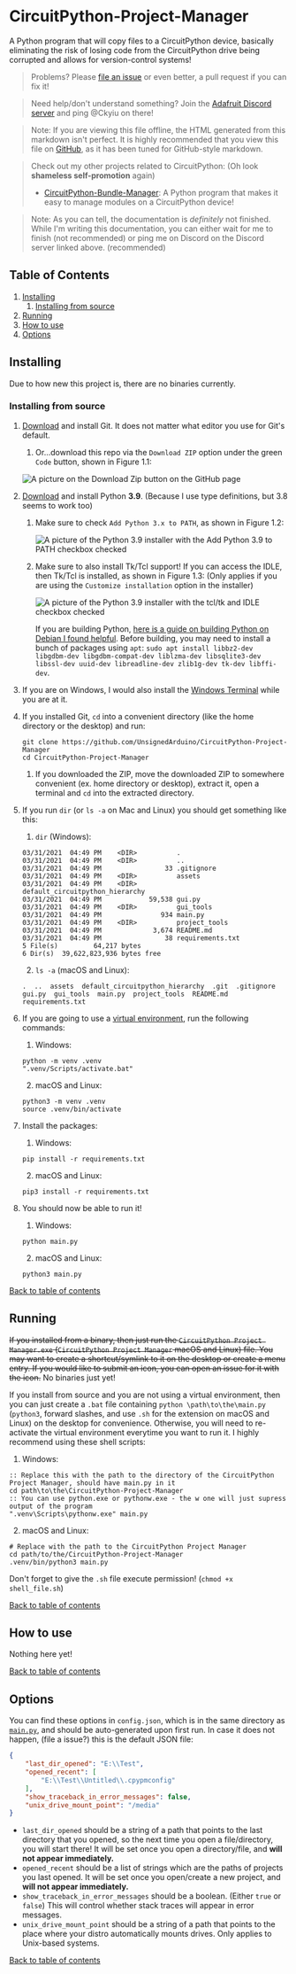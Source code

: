 # CircuitPython-Project-Manager
A Python program that will copy files to a CircuitPython device, basically eliminating the risk of losing code from 
the CircuitPython drive being corrupted and allows for version-control systems!

> Problems? Please 
[file an issue](https://github.com/UnsignedArduino/CircuitPython-Project-Manager/issues/new) or even better, a pull 
request if you can fix it!

> Need help/don't understand something? Join the [Adafruit Discord server](http://adafru.it/discord) and ping @Ckyiu 
> on there!

> Note: If you are viewing this file offline, the HTML generated from this markdown isn't perfect. It is highly 
recommended that you view this file on 
[GitHub](https://github.com/UnsignedArduino/CircuitPython-Project-Manager/blob/main/README.md), as it has been tuned for 
GitHub-style markdown.

> Check out my other projects related to CircuitPython: (Oh look **shameless self-promotion** again)
> - [CircuitPython-Bundle-Manager](https://github.com/UnsignedArduino/CircuitPython-Bundle-Manager): A Python program 
    that makes it easy to manage modules on a CircuitPython device!

> Note: As you can tell, the documentation is _definitely_ not finished. While I'm writing this documentation, you 
> can either wait for me to finish (not recommended) or ping me on Discord on the Discord server linked above. 
> (recommended)

## Table of Contents
1. [Installing](#installing)
   1. [Installing from source](#installing-from-source)
2. [Running](#running)
3. [How to use](#how-to-use)
4. [Options](#options)

## Installing

Due to how new this project is, there are no binaries currently.  

### Installing from source

1. [Download](https://git-scm.com/downloads) and install Git. It does not matter what editor you use for Git's default.
    1. Or...download this repo via the `Download ZIP` option under the green `Code` button, shown in Figure 1.1:
    
    ![A picture on the Download Zip button on the GitHub page](assets/1/1.png)
    
2. [Download](https://www.python.org/downloads/) and install Python **3.9**. (Because I use type definitions, but 3.8 
   seems to work too)
    1. Make sure to check `Add Python 3.x to PATH`, as shown in Figure 1.2:
       
       ![A picture of the Python 3.9 installer with the Add Python 3.9 to PATH checkbox checked](assets/1/2.png)
       
    2. Make sure to also install Tk/Tcl support! If you can access the IDLE, then Tk/Tcl is installed, as shown in 
       Figure 1.3: (Only applies if you are using the `Customize installation` option in the installer)
       
       ![A picture of the Python 3.9 installer with the tcl/tk and IDLE checkbox checked](assets/1/3.png)
   
       If you are building Python,
       [here is a guide on building Python on Debian I found helpful](https://linuxize.com/post/how-to-install-python-3-8-on-debian-10/).
       Before building, you may need to install a bunch of packages using `apt`: 
       `sudo apt install libbz2-dev libgdbm-dev libgdbm-compat-dev liblzma-dev libsqlite3-dev libssl-dev uuid-dev libreadline-dev zlib1g-dev tk-dev libffi-dev`.
       
3. If you are on Windows, I would also install the 
   [Windows Terminal](https://www.microsoft.com/en-us/p/windows-terminal/9n0dx20hk701) while you are at it.

4. If you installed Git, `cd` into a convenient directory (like the home directory or the desktop) and run:
    ```commandline
    git clone https://github.com/UnsignedArduino/CircuitPython-Project-Manager
    cd CircuitPython-Project-Manager
    ```
    1. If you downloaded the ZIP, move the downloaded ZIP to somewhere convenient (ex. home directory or desktop), 
       extract it, open a terminal and `cd` into the extracted directory.

5. If you run `dir` (or `ls -a` on Mac and Linux) you should get something like this:

    1. `dir` (Windows):
    
    ```commandline
    03/31/2021  04:49 PM    <DIR>          .
    03/31/2021  04:49 PM    <DIR>          ..
    03/31/2021  04:49 PM                33 .gitignore
    03/31/2021  04:49 PM    <DIR>          assets
    03/31/2021  04:49 PM    <DIR>          default_circuitpython_hierarchy
    03/31/2021  04:49 PM            59,538 gui.py
    03/31/2021  04:49 PM    <DIR>          gui_tools
    03/31/2021  04:49 PM               934 main.py
    03/31/2021  04:49 PM    <DIR>          project_tools
    03/31/2021  04:49 PM             3,674 README.md
    03/31/2021  04:49 PM                38 requirements.txt
    5 File(s)         64,217 bytes
    6 Dir(s)  39,622,823,936 bytes free
    ```

   2. `ls -a` (macOS and Linux):
    
    ```commandline
    .  ..  assets  default_circuitpython_hierarchy  .git  .gitignore  gui.py  gui_tools  main.py  project_tools  README.md  requirements.txt
    ```

6. If you are going to use a [virtual environment](https://docs.python.org/3/library/venv.html), run the following 
   commands:
    1. Windows:
    ```commandline
    python -m venv .venv
    ".venv/Scripts/activate.bat"
    ```
    2. macOS and Linux:
    ```commandline
    python3 -m venv .venv
    source .venv/bin/activate
    ```

7. Install the packages:
    1. Windows:
    ```commandline
    pip install -r requirements.txt
    ```
    2. macOS and Linux:
    ```commandline
    pip3 install -r requirements.txt
    ```

8. You should now be able to run it!
    1. Windows:
    ```commandline
    python main.py
    ```
    2. macOS and Linux:
    ```commandline
    python3 main.py
    ```

[Back to table of contents](#table-of-contents)

## Running
~~If you installed from a binary, then just run the `CircuitPython Project Manager.exe` (`CircuitPython Project Manager` 
macOS and Linux) file. You may want to create a shortcut/symlink to it on the desktop or create a menu entry. If you 
would like to submit an icon, you can open an issue for it with the icon.~~ No binaries just yet! 

If you install from source and you are not using a virtual environment, then you can just create a `.bat` file containing 
`python \path\to\the\main.py` (`python3`, forward slashes, and use `.sh` for the extension on macOS and Linux) on the 
desktop for convenience. Otherwise, you will need to re-activate the virtual environment everytime you want to run it. 
I highly recommend using these shell scripts:

1. Windows:

```batch
:: Replace this with the path to the directory of the CircuitPython Project Manager, should have main.py in it
cd path\to\the\CircuitPython-Project-Manager
:: You can use python.exe or pythonw.exe - the w one will just supress output of the program
".venv\Scripts\pythonw.exe" main.py
```

2. macOS and Linux:

```shell
# Replace with the path to the CircuitPython Project Manager
cd path/to/the/CircuitPython-Project-Manager
.venv/bin/python3 main.py
```
Don't forget to give the `.sh` file execute permission! (`chmod +x shell_file.sh`)

[Back to table of contents](#table-of-contents)

## How to use

Nothing here yet!

[Back to table of contents](#table-of-contents)

## Options

You can find these options in `config.json`, which is in the same directory as 
[`main.py`](https://github.com/UnsignedArduino/CircuitPython-Project-Manager/blob/main/main.py), and should be 
auto-generated upon first run. In case it does not happen, (file a issue?) this is the default JSON file:
```json
{
    "last_dir_opened": "E:\\Test",
    "opened_recent": [
        "E:\\Test\\Untitled\\.cpypmconfig"
    ],
    "show_traceback_in_error_messages": false,
    "unix_drive_mount_point": "/media"
}
```
- `last_dir_opened` should be a string of a path that points to the last directory that you opened, so the next time 
  you open a file/directory, you will start there! It will be set once you open a directory/file, and **will not appear 
  immediately.** 
- `opened_recent` should be a list of strings which are the paths of projects you last opened. It will be set once you 
  open/create a new project, and **will not appear immediately.** 
- `show_traceback_in_error_messages` should be a boolean. (Either `true` or `false`) This will control whether stack 
  traces will appear in error messages.
- `unix_drive_mount_point` should be a string of a path that points to the place where your distro automatically mounts 
  drives. Only applies to Unix-based systems.

[Back to table of contents](#table-of-contents)